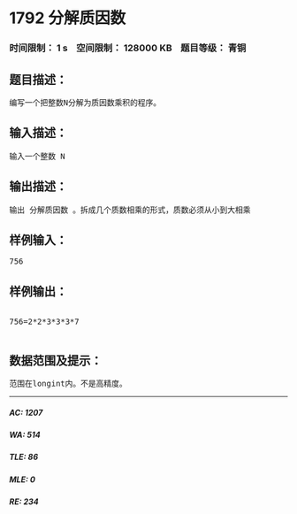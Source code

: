 # 1792 分解质因数   
### 时间限制： 1 s&nbsp;&nbsp;&nbsp;&nbsp;空间限制： 128000 KB&nbsp;&nbsp;&nbsp;&nbsp;题目等级： 青铜  
## 题目描述：  

<pre>
编写一个把整数N分解为质因数乘积的程序。
</pre>
  
  
## 输入描述：  

<pre>
输入一个整数 N
</pre>
  
  
## 输出描述：  

<pre>
输出 分解质因数 。拆成几个质数相乘的形式，质数必须从小到大相乘
</pre>
  
  
## 样例输入：  

<pre>
756
</pre>
  
  
## 样例输出：  

<pre>

756=2*2*3*3*3*7

</pre>
  
  
## 数据范围及提示：  

<pre>
范围在longint内。不是高精度。
</pre>
  
  
***  

##### AC: 1207  
##### WA: 514  
##### TLE: 86  
##### MLE: 0  
##### RE: 234  
